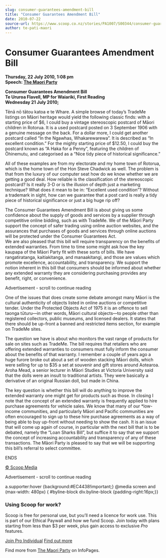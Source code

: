 ```yaml
---
slug: consumer-guarantees-amendment-bill
title: "Consumer Guarantees Amendment Bill"
date: 2010-07-22
source-url: https://www.scoop.co.nz/stories/PA1007/S00344/consumer-guarantees-amendment-bill.htm
author: te-pati-maori
---
```

Consumer Guarantees Amendment Bill
==================================

**Thursday, 22 July 2010, 1:08 pm**  
**Speech: [The Maori Party](https://info.scoop.co.nz/The_Maori_Party)**

**Consumer Guarantees Amendment Bill**  
**Te Ururoa Flavell, MP for Waiariki, First Reading**  
**Wednesday 21 July 2010;**

Tēnā nō tātou katoa e te Whare. A simple browse of today’s TradeMe listings on Māori heritage would yield the following classic finds: with a starting price of $6, I could buy a vintage stereoscopic postcard of Māori children in Rotorua. It is a used postcard posted on 3 September 1906 with a genuine message on the back. For a dollar more, I could get another postcard called “In the Ngawhas, Whakarewarewa”. It is described as “In excellent condition.” For the mighty starting price of $12.50, I could buy the postcard known as “A Haka for a Penny”, featuring the children of Ōhinemutu, and categorised as a “Nice tidy piece of historical significance.”

All of these examples are from my electorate and my home town of Rotorua, which is the home town of the Hon Steve Chadwick as well. The problem is that from the luxury of our computer seat how do we know whether we are getting a good deal. How reliable is the classification of the stereoscopic postcard? Is it really 3-D or is the illusion of depth just a marketing technique? What does it mean to be in: “Excellent used condition”? Without a trademark in sight, how can we guarantee that a post card is really a tidy piece of historical significance or just a big huge rip off?

The Consumer Guarantees Amendment Bill is about giving us some confidence about the supply of goods and services by a supplier through competitive online bidding, such as with TradeMe. We of the Māori Party support the concept of safer trading using online auction websites, and the assurances that purchases of goods and services through online auctions will be protected under the Consumer Guarantees Act.  
We are also pleased that this bill will require transparency on the benefits of extended warranties. From time to time some might ask how the key kaupapa of the Māori Party fit with these sorts of bills. We have rangatiratanga, kaitiakitanga, and manaakitangi, and those are values which promote excellence, accountability, and transparency. We support the notion inherent in this bill that consumers should be informed about whether any extended warranty they are considering purchasing provides any benefit, right, or convenience.

Advertisement - scroll to continue reading





One of the issues that does create some debate amongst many Māori is the cultural authenticity of objects listed in online auctions or competitive tender. Under the Protected Objects Act of 1975 it is an offence to sell taonga tūturu—in other words, Māori cultural objects—to people other than registered collectors, public museums, and licensed dealers. It states that there should be up-front a banned and restricted items section, for example on TradeMe sites.

The question we have is about who monitors the vast range of products for sale on sites such as TradeMe. The bill requires that retailers who are offering extended warranties to consumers must fully inform the consumer about the benefits of that warranty. I remember a couple of years ago a huge furore broke out about a set of wooden stacking Māori dolls, which were selling for up to $35 a set at souvenir and gift stores around Aotearoa. Aroha Mead, a senior lecturer in Māori Studies at Victoria University said that the dolls were an insult to traditional artists. They were basically a derivative of an original Russian doll, but made in China.

The key question is whether this bill will do anything to improve the extended warranty one might get for products such as those. In closing I note that the concept of an extended warranty is frequently applied to hire purchase agreements for vehicle sales. We know that many of our \*low-income communities, and particularly Māori and Pacific communities are often encouraged to sign up to these hire purchase agreements as a way of being able to buy up-front without needing to show the cash. It is an issue that will come up again of course, in particular with the next bill that is to be debated, namely the “Loan Sharks Bill”, but suffice it to say that we support the concept of increasing accountability and transparency of any of these transactions. The Māori Party is pleased to say that we will be supporting this bill’s referral to select committee.

ENDS  

[© Scoop Media](http://www.scoop.co.nz/about/terms.html)  

Advertisement - scroll to continue reading



a.supporter:hover {background:#EC4438!important;} @media screen and (max-width: 480px) { #byline-block div.byline-block {padding-right:16px;}}

### Using Scoop for work?

Scoop is free for personal use, but you’ll need a licence for work use. This is part of our Ethical Paywall and how we fund Scoop. Join today with plans starting from less than $3 per week, plus gain access to exclusive _Pro_ features.  
  
[Join Pro Individual](https://pro.scoop.co.nz/Individual/?from=ProIn24) [Find out more](https://pro.scoop.co.nz/using-scoop-for-work/?from=ProIn24)

Find more from [The Maori Party](https://info.scoop.co.nz/The_Maori_Party) on InfoPages.